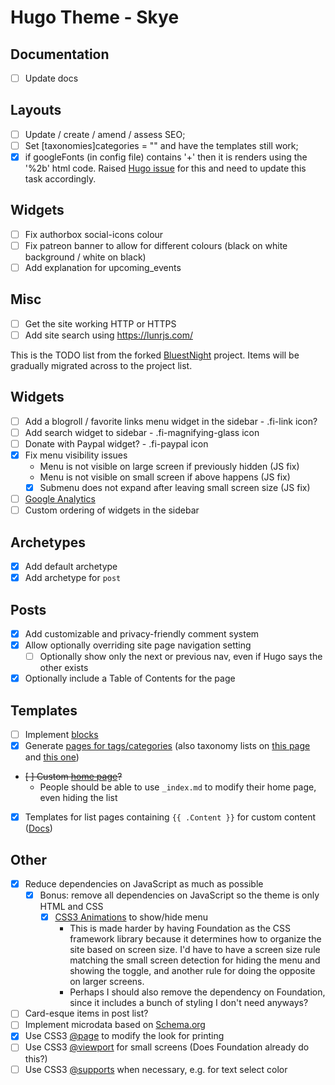 # Hugo Theme - Skye

## Documentation

- [ ] Update docs

## Layouts

- [ ] Update / create / amend / assess SEO;
- [ ] Set [taxonomies]categories = "" and have the templates still work;
- [X] if googleFonts (in config file) contains '+' then it is renders using the '%2b' html code. Raised [Hugo issue](https://github.com/spf13/hugo/issues/3588) for this and need to update this task accordingly.

## Widgets

- [ ] Fix authorbox social-icons colour
- [ ] Fix patreon banner to allow for different colours (black on white background / white on black)
- [ ] Add explanation for upcoming_events

## Misc

- [ ] Get the site working HTTP or HTTPS
- [ ] Add site search using https://lunrjs.com/

This is the TODO list from the forked [BluestNight](https://gitlab.com/Shadow53/BluestNight) project. Items will be gradually migrated across to the project list.

## Widgets

- [ ] Add a blogroll / favorite links menu widget in the sidebar - .fi-link icon?
- [ ] Add search widget to sidebar - .fi-magnifying-glass icon
- [ ] Donate with Paypal widget? - .fi-paypal icon
- [x] Fix menu visibility issues
   - Menu is not visible on large screen if previously hidden (JS fix)
   - Menu is not visible on small screen if above happens (JS fix)
   - [x] Submenu does not expand after leaving small screen size (JS fix)
- [ ] [Google Analytics](https://gohugo.io/extras/analytics/)
- [ ] Custom ordering of widgets in the sidebar

## Archetypes
- [x] Add default archetype
- [x] Add archetype for `post`

## Posts

- [x] Add customizable and privacy-friendly comment system
- [x] Allow optionally overriding site page navigation setting
   - [ ] Optionally show only the next or previous nav, even if Hugo says the other exists
- [x] Optionally include a Table of Contents for the page

## Templates

- [ ] Implement [blocks](https://gohugo.io/templates/blocks/)
- [x] Generate [pages for tags/categories](https://gohugo.io/templates/terms/) (also taxonomy lists on [this page](https://gohugo.io/templates/list/) and [this one](https://gohugo.io/taxonomies/displaying))
- ~~[ ] Custom [home page](https://gohugo.io/templates/homepage/)?~~
  - People should be able to use `_index.md` to modify their home page, even hiding the list
- [x] Templates for list pages containing `{{ .Content }}` for custom content ([Docs](https://gohugo.io/content/using-index-md/))

## Other
- [x] Reduce dependencies on JavaScript as much as possible
  - [x] Bonus: remove all dependencies on JavaScript so the theme is only HTML and CSS
     - [x] [CSS3 Animations](https://developer.mozilla.org/en-US/docs/Web/CSS/CSS_Animations/Using_CSS_animations) to show/hide menu
       - This is made harder by having Foundation as the CSS framework library because it determines how to organize the site based on screen size. I'd have to have a screen size rule matching the small screen detection for hiding the menu and showing the toggle, and another rule for doing the opposite on larger screens.
       - Perhaps I should also remove the dependency on Foundation, since it includes a bunch of styling I don't need anyways?
- [ ] Card-esque items in post list?
- [ ] Implement microdata based on [Schema.org](https://schema.org/docs/gs.html)
- [x] Use CSS3 [@page](https://developer.mozilla.org/en-US/docs/Web/CSS/@page) to modify the look for printing
- [ ] Use CSS3 [@viewport](https://developer.mozilla.org/en-US/docs/Web/CSS/@viewport) for small screens (Does Foundation already do this?)
- [ ] Use CSS3 [@supports](https://developer.mozilla.org/en-US/docs/Web/CSS/@supports) when necessary, e.g. for text select color
